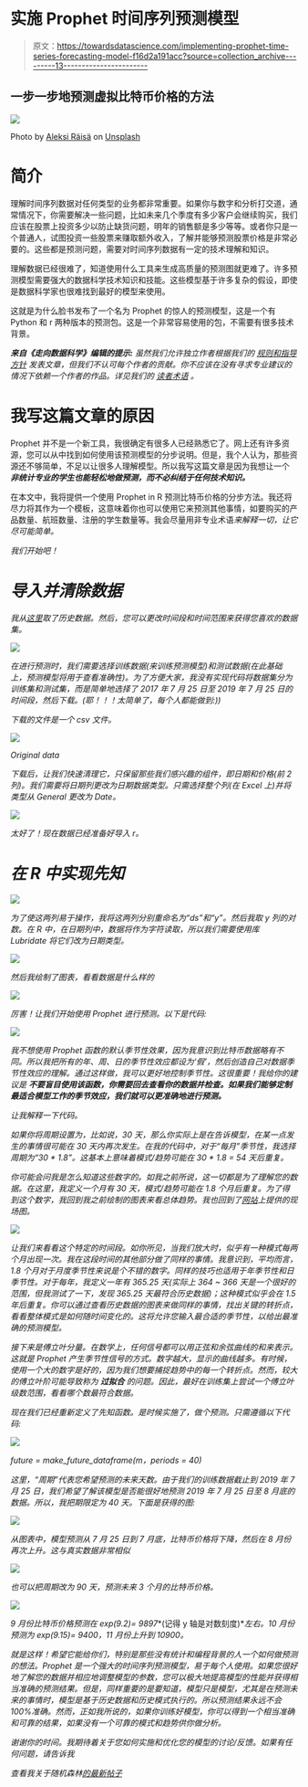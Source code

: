 # 实施 Prophet 时间序列预测模型

> 原文：<https://towardsdatascience.com/implementing-prophet-time-series-forecasting-model-f16d2a191acc?source=collection_archive---------13----------------------->

## 一步一步地预测虚拟比特币价格的方法

![](img/0ab0bd36cdd760de4ac4942ea6e903bf.png)

Photo by [Aleksi Räisä](https://unsplash.com/@denarium_bitcoin?utm_source=medium&utm_medium=referral) on [Unsplash](https://unsplash.com?utm_source=medium&utm_medium=referral)

# **简介**

理解时间序列数据对任何类型的业务都非常重要。如果你与数字和分析打交道，通常情况下，你需要解决一些问题，比如未来几个季度有多少客户会继续购买，我们应该在股票上投资多少以防止缺货问题，明年的销售额是多少等等。或者你只是一个普通人，试图投资一些股票来赚取额外收入，了解并能够预测股票价格是非常必要的。这些都是预测问题，需要对时间序列数据有一定的技术理解和知识。

理解数据已经很难了，知道使用什么工具来生成高质量的预测图就更难了。许多预测模型需要强大的数据科学技术知识和技能。这些模型基于许多复杂的假设，即使是数据科学家也很难找到最好的模型来使用。

这就是为什么脸书发布了一个名为 Prophet 的惊人的预测模型，这是一个有 Python 和 r 两种版本的预测包。这是一个非常容易使用的包，不需要有很多技术背景。

***来自《走向数据科学》编辑的提示:*** *虽然我们允许独立作者根据我们的* [*规则和指导方针*](/questions-96667b06af5) *发表文章，但我们不认可每个作者的贡献。你不应该在没有寻求专业建议的情况下依赖一个作者的作品。详见我们的* [*读者术语*](/readers-terms-b5d780a700a4) *。*

# **我写这篇文章的原因**

Prophet 并不是一个新工具，我很确定有很多人已经熟悉它了。网上还有许多资源，您可以从中找到如何使用该预测模型的分步说明。但是，我个人认为，那些资源还不够简单，不足以让很多人理解模型。所以我写这篇文章是因为我想让一个 ***非统计专业的学生也能轻松地做预测，而不必纠结于任何技术知识。***

在本文中，我将提供一个使用 Prophet in R 预测比特币价格的分步方法。我还将尽力将其作为一个模板，这意味着你也可以使用它来预测其他事情，如要购买的产品数量、航班数量、注册的学生数量等。我会尽量用非专业术语*来解释一切，让它尽可能简单。*

*我们开始吧！*

# ***导入并清除数据***

*我从[这里](https://www.investing.com/crypto/bitcoin/historical-data)取了历史数据。然后，您可以更改时间段和时间范围来获得您喜欢的数据集。*

*![](img/d1f8f1334c9c1b35142bfc675f1d7720.png)*

*在进行预测时，我们需要选择训练数据(来训练预测模型)和测试数据(在此基础上，预测模型将用于查看准确性)。为了方便大家，我没有实现代码将数据集分为训练集和测试集，而是简单地选择了 2017 年 7 月 25 日至 2019 年 7 月 25 日的时间段，然后下载。(耶！！！太简单了，每个人都能做到:))*

*下载的文件是一个 csv 文件。*

*![](img/a3a4d082b9a8ff52c1e7c52fac208e29.png)*

*Original data*

*下载后，让我们快速清理它，只保留那些我们感兴趣的组件，即日期和价格(前 2 列)。我们需要将日期列更改为日期数据类型。只需选择整个列(在 Excel 上)并将类型从 General 更改为 Date。*

*![](img/85a5c10ce84d0f889ba041afe6cc2508.png)*

*太好了！现在数据已经准备好导入 r。*

# ***在 R 中实现先知***

*![](img/b65bb45ed280c5497e7a1b423548f6a0.png)*

*为了使这两列易于操作，我将这两列分别重命名为“ds”和“y”。然后我取 y 列的对数。在 R 中，在日期列中，数据将作为字符读取，所以我们需要使用库 Lubridate 将它们改为日期类型。*

*![](img/53f4ec3f182a66634f0677daf1603cde.png)*

*然后我绘制了图表，看看数据是什么样的*

*![](img/953ec8b3af8665773df868ec0f1fcf84.png)*

*厉害！让我们开始使用 Prophet 进行预测。以下是代码:*

*![](img/b0182c33c342254d3926159941eade00.png)*

*我不想使用 Prophet 函数的默认季节性效果，因为我意识到比特币数据略有不同。所以我把所有的年、周、日的季节性效应都设为‘假’，然后创造自己对数据季节性效应的理解。通过这样做，我可以更好地控制季节性。这很重要！我给你的建议是 ***不要盲目使用该函数，你需要回去查看你的数据并检查*。如果我们能够定制最适合模型工作的季节效应，我们就可以更准确地进行预测。***

*让我解释一下代码。*

*如果你将周期设置为，比如说，30 天，那么你实际上是在告诉模型，在某一点发生的事情很可能在 30 天内再次发生。在我的代码中，对于“每月”季节性，我选择周期为“30 * 1.8”。这基本上意味着模式/趋势可能在 30 * 1.8 = 54 天后重复。*

*你可能会问我是怎么知道这些数字的。如我之前所说，这一切都是为了理解您的数据。在这里，我定义一个月有 30 天，模式/趋势可能在 1.8 个月后重复。为了得到这个数字，我回到我之前绘制的图表来看总体趋势。我也回到了[网站](https://www.investing.com/charts/cryptocurrency-charts)上提供的现场图。*

*![](img/0727c56448ba24d7c4c2f79efa299ebb.png)*

*让我们来看看这个特定的时间段。如你所见，当我们放大时，似乎有一种模式每两个月出现一次。我在这段时间的其他部分做了同样的事情。我意识到，平均而言，1.8 个月对于月度季节性来说是个不错的数字。同样的技巧也适用于年季节性和日季节性。对于每年，我定义一年有 365.25 天(实际上 364 ~ 366 天是一个很好的范围，但我测试了一下，发现 365.25 天最符合历史数据)；这种模式似乎会在 1.5 年后重复。你可以通过查看历史数据的图表来做同样的事情，找出关键的转折点，看看整体模式是如何随时间变化的。这将允许您输入最合适的季节性，以给出最准确的预测模型。*

*接下来是傅立叶分量。在数学上，任何信号都可以用正弦和余弦曲线的和来表示。这就是 Prophet 产生季节性信号的方式。数字越大，显示的曲线越多。有时候，使用一个大的数字是好的，因为我们想要捕捉趋势中的每一个转折点。然而，较大的傅立叶阶可能导致称为 ***过拟合*** 的问题。因此，最好在训练集上尝试一个傅立叶级数范围，看看哪个数最符合数据。*

*现在我们已经重新定义了先知函数。是时候实施了，做个预测。只需遵循以下代码:*

*![](img/ad5ce683507bf5c3f510586f657ab10d.png)*

*future = make_future_dataframe(m，periods = 40)*

*这里，“周期”代表您希望预测的未来天数。由于我们的训练数据截止到 2019 年 7 月 25 日，我们希望了解该模型是否能很好地预测 2019 年 7 月 25 日至 8 月底的数据。所以，我把期限定为 40 天。下面是获得的图:*

*![](img/ea8c04445e541181efeb8f33ef700be1.png)*

*从图表中，模型预测从 7 月 25 日到 7 月底，比特币价格将下降，然后在 8 月份再次上升。这与真实数据非常相似*

*![](img/134bdca0e8f4f6a8cf195b2a269757d8.png)*

*也可以把周期改为 90 天，预测未来 3 个月的比特币价格。*

*![](img/6c0f5e2b698b2c5b30ddf3d3618164fa.png)*

*9 月份比特币价格预测在 exp(9.2)= 9897**(记得 y 轴是对数刻度)**左右。10 月份预测为 exp(9.15)= 9400，11 月份上升到 10900。*

*就是这样！希望它能给你们，特别是那些没有统计和编程背景的人一个如何做预测的想法。Prophet 是一个强大的时间序列预测模型，易于每个人使用。如果您很好地了解您的数据并相应地调整模型的参数，您可以极大地提高模型的性能并获得相当准确的预测结果。但是，同样重要的是要知道，模型只是模型，尤其是在预测未来的事情时，模型是基于历史数据和历史模式执行的。所以预测结果永远不会 100%准确。然而，正如我所说的，如果你训练好模型，你可以得到一个相当准确和可靠的结果，如果没有一个可靠的模式和趋势供你做分析。*

*谢谢你的时间。我期待着关于您如何实施和优化您的模型的讨论/反馈。如果有任何问题，请告诉我*

*查看我关于随机森林[的最新帖子](https://medium.com/@hoangkhangtran99/implement-random-forest-in-r-b00b69eb8501)*